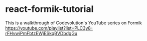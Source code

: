 # react-formik-tutorial
This is a walkthrough of Codevolution's YouTube series on Formik
https://youtube.com/playlist?list=PLC3y8-rFHvwiPmFbtzEWjESkqBVDbdgGu
